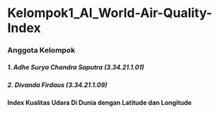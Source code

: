 # Kelompok1_AI_World-Air-Quality-Index

### Anggota Kelompok
##### 1. Adhe Surya Chandra Saputra (3.34.21.1.01)
##### 2. Divanda Firdaus (3.34.21.1.09)

#### Index Kualitas Udara Di Dunia dengan Latitude dan Longitude
